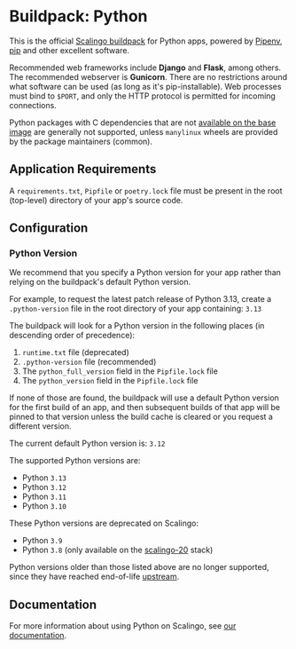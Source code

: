 # Buildpack: Python

This is the official [Scalingo buildpack](https://doc.scalingo.com/buildpacks)
for Python apps, powered by [Pipenv](https://docs.pipenv.org/), [pip](https://pip.pypa.io/)
and other excellent software.

Recommended web frameworks include **Django** and **Flask**, among others. The
recommended webserver is **Gunicorn**. There are no restrictions around what
software can be used (as long as it's pip-installable). Web processes must bind
to `$PORT`, and only the HTTP protocol is permitted for incoming connections.

Python packages with C dependencies that are not [available on the base image](https://doc.scalingo.com/platform/internals/stacks/stacks)
are generally not supported, unless `manylinux` wheels are provided by the
package maintainers (common).

## Application Requirements

A `requirements.txt`, `Pipfile` or `poetry.lock` file must be present in the
root (top-level) directory of your app's source code.

## Configuration

### Python Version

We recommend that you specify a Python version for your app rather than relying
on the buildpack's default Python version.

For example, to request the latest patch release of Python 3.13, create a
`.python-version` file in the root directory of your app containing: `3.13`

The buildpack will look for a Python version in the following places (in
descending order of precedence):

1. `runtime.txt` file (deprecated)
2. `.python-version` file (recommended)
3. The `python_full_version` field in the `Pipfile.lock` file
4. The `python_version` field in the `Pipfile.lock` file

If none of those are found, the buildpack will use a default Python version for
the first build of an app, and then subsequent builds of that app will be
pinned to that version unless the build cache is cleared or you request a
different version.

The current default Python version is: `3.12`

The supported Python versions are:

- Python `3.13`
- Python `3.12`
- Python `3.11`
- Python `3.10`

These Python versions are deprecated on Scalingo:

- Python `3.9`
- Python `3.8` (only available on the [scalingo-20](https://doc.scalingo.com/platform/internals/stacks/scalingo-20-stack) stack)

Python versions older than those listed above are no longer supported, since
they have reached end-of-life [upstream](https://devguide.python.org/versions/#supported-versions).

## Documentation

For more information about using Python on Scalingo, see [our documentation](https://doc.scalingo.com/languages/python/start).
